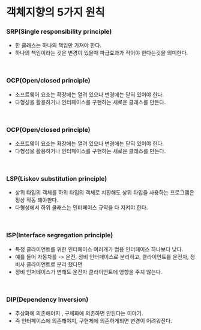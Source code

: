 # 객체지향의 5가지 원칙

### SRP(Single responsibility principle)
- 한 클래스는 하나의 책임만 가져야 한다.
- 하나의 책임이라는 것은 변경이 있을때 파급효과가 적어야 한다는것을 의미한다.

<br>

### OCP(Open/closed principle)
- 소프트웨어 요소는 확장에는 열려 있으나 변경에는 닫혀 있어야 한다.
- 다형성을 활용하거나 인터페이스를 구현하는 새로운 클래스를 만든다.

<br>

### OCP(Open/closed principle)
- 소프트웨어 요소는 확장에는 열려 있으나 변경에는 닫혀 있어야 한다.
- 다형성을 활용하거나 인터페이스를 구현하는 새로운 클래스를 만든다.

<br>

### LSP(Liskov substitution principle)
- 상위 타입의 객체를 하위 타입의 객체로 치환해도 상위 타입을 사용하는 프로그램은 정상 작동 해야한다.
- 다형성에서 하위 클래스는 인터페이스 규약을 다 지켜야 한다. 

<br>

### ISP(Interface segregation principle)
- 특정 클라이언트를 위한 인터페이스 여러개가 범용 인터페이스 하나보다 낮다.
- 예를 들어 자동차를 -> 운전, 정비 인터페이스로 분리하고, 클라이언트를 운전자, 정비사 클라이언트로 분리 했다면
- 정비 인퍼테이스가 변해도 운전자 클라이언트에 영향을 주지 않는다.

<br>


### DIP(Dependency Inversion)
- 추상화에 의존해야지 , 구체화에 의존하면 안된다는 이야기. 
- 즉 인터페이스에 의존해야지, 구현체에 의존하게되면 변경이 어려워진다.

<br>
